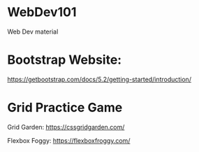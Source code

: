 # WebDev101
Web Dev material

# Bootstrap Website:

https://getbootstrap.com/docs/5.2/getting-started/introduction/


# Grid Practice Game

Grid Garden:
https://cssgridgarden.com/

Flexbox Foggy:
https://flexboxfroggy.com/

